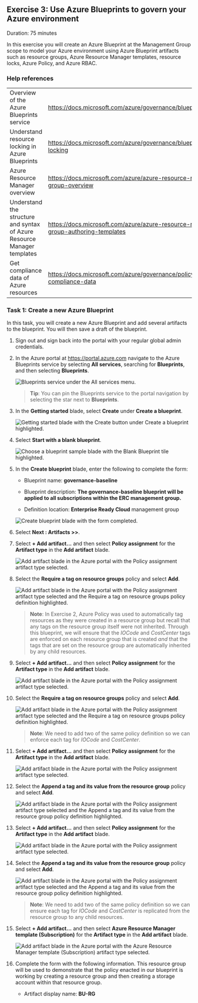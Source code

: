 ## Exercise 3: Use Azure Blueprints to govern your Azure environment

Duration: 75 minutes

In this exercise you will create an Azure Blueprint at the Management Group scope to model your Azure environment using Azure Blueprint artifacts such as resource groups, Azure Resource Manager templates, resource locks, Azure Policy, and Azure RBAC.

### Help references

|                                                                         |                                                                                              |
|-------------------------------------------------------------------------|:--------------------------------------------------------------------------------------------|
| Overview of the Azure Blueprints service                                | <https://docs.microsoft.com/azure/governance/blueprints/overview>                            |
| Understand resource locking in Azure Blueprints                         | <https://docs.microsoft.com/azure/governance/blueprints/concepts/resource-locking>           |
| Azure Resource Manager overview                                         | <https://docs.microsoft.com/azure/azure-resource-manager/resource-group-overview>            |
| Understand the structure and syntax of Azure Resource Manager templates | <https://docs.microsoft.com/azure/azure-resource-manager/resource-group-authoring-templates> |
| Get compliance data of Azure resources                                  | <https://docs.microsoft.com/azure/governance/policy/how-to/get-compliance-data>              |

### Task 1: Create a new Azure Blueprint

In this task, you will create a new Azure Blueprint and add several artifacts to the blueprint. You will then save a draft of the blueprint.

1. Sign out and sign back into the portal with your regular global admin credentials. 

2. In the Azure portal at <https://portal.azure.com> navigate to the Azure Blueprints service by selecting **All services**, searching for **Blueprints**, and then selecting **Blueprints**.

    ![Blueprints service under the All services menu.](images/Hands-onlabstep-by-step-Enterprise-readycloudimages/media/image117.png "Azure Blueprints under All services in the Azure portal")

    > **Tip**: You can pin the Blueprints service to the portal navigation by selecting the star next to **Blueprints**.

3. In the **Getting started** blade, select **Create** under **Create a blueprint**. 

    ![Getting started blade with the Create button under Create a blueprint highlighted.](images/Hands-onlabstep-by-step-Enterprise-readycloudimages/media/image118.png "Create a blueprint")

4. Select **Start with a blank blueprint**.

    ![Choose a blueprint sample blade with the Blank Blueprint tile highlighted.](images/Hands-onlabstep-by-step-Enterprise-readycloudimages/media/image119.png "Create a blank blueprint")

5. In the **Create blueprint** blade, enter the following to complete the form:

    - Blueprint name: **governance-baseline**

    - Blueprint description: **The governance-baseline blueprint will be applied to all subscriptions within the ERC management group.**
  
    - Definition location: **Enterprise Ready Cloud** management group

    ![Create blueprint blade with the form completed.](images/Hands-onlabstep-by-step-Enterprise-readycloudimages/media/image120.png "Create blueprint")

6. Select **Next : Artifacts >>**.

7. Select **+ Add artifact...** and then select **Policy assignment** for the **Artifact type** in the **Add artifact** blade.

    ![Add artifact blade in the Azure portal with the Policy assignment artifact type selected.](images/Hands-onlabstep-by-step-Enterprise-readycloudimages/media/image121.png "Add artifact")

8. Select the **Require a tag on resource groups** policy and select **Add**.

    ![Add artifact blade in the Azure portal with the Policy assignment artifact type selected and the Require a tag on resource groups policy definition highlighted.](images/Hands-onlabstep-by-step-Enterprise-readycloudimages/media/image132.png "Add artifact policy definition selection")

    > **Note**: In Exercise 2, Azure Policy was used to automatically tag resources as they were created in a resource group but recall that any tags on the resource group itself were not inherited. Through this blueprint, we will ensure that the *IOCode* and *CostCenter* tags are enforced on each resource group that is created *and* that the tags that are set on the resource group are automatically inherited by any child resources.

9.  Select **+ Add artifact...** and then select **Policy assignment** for the **Artifact type** in the **Add artifact** blade.

    ![Add artifact blade in the Azure portal with the Policy assignment artifact type selected.](images/Hands-onlabstep-by-step-Enterprise-readycloudimages/media/image121.png "Add artifact")

10. Select the **Require a tag on resource groups** policy and select **Add**.

    ![Add artifact blade in the Azure portal with the Policy assignment artifact type selected and the Require a tag on resource groups policy definition highlighted.](images/Hands-onlabstep-by-step-Enterprise-readycloudimages/media/image132.png "Add artifact policy definition selection")

    > **Note**: We need to add two of the same policy definition so we can enforce each tag for *IOCode* and *CostCenter*.

11. Select **+ Add artifact...** and then select **Policy assignment** for the **Artifact type** in the **Add artifact** blade.

    ![Add artifact blade in the Azure portal with the Policy assignment artifact type selected.](images/Hands-onlabstep-by-step-Enterprise-readycloudimages/media/image121.png "Add artifact")

12. Select the **Append a tag and its value from the resource group** policy and select **Add**.

    ![Add artifact blade in the Azure portal with the Policy assignment artifact type selected and the Append a tag and its value from the resource group policy definition highlighted.](images/Hands-onlabstep-by-step-Enterprise-readycloudimages/media/image123.png "Add artifact policy definition selection")

13. Select **+ Add artifact...** and then select **Policy assignment** for the **Artifact type** in the **Add artifact** blade.

    ![Add artifact blade in the Azure portal with the Policy assignment artifact type selected.](images/Hands-onlabstep-by-step-Enterprise-readycloudimages/media/image121.png "Add artifact")

14. Select the **Append a tag and its value from the resource group** policy and select **Add**.

    ![Add artifact blade in the Azure portal with the Policy assignment artifact type selected and the Append a tag and its value from the resource group policy definition highlighted.](images/Hands-onlabstep-by-step-Enterprise-readycloudimages/media/image123.png "Add artifact policy definition selection")

    > **Note**: We need to add two of the same policy definition so we can ensure each tag for *IOCode* and *CostCenter* is replicated from the resource group to any child resources.

15. Select **+ Add artifact...** and then select **Azure Resource Manager template (Subscription)** for the **Artifact type** in the **Add artifact** blade.

    ![Add artifact blade in the Azure portal with the Azure Resource Manager template (Subscription) artifact type selected.](images/Hands-onlabstep-by-step-Enterprise-readycloudimages/media/image125.png "Add artifact")

16. Complete the form with the following information. This resource group will be used to demonstrate that the policy enacted in our blueprint is working by creating a resource group and then creating a storage account within that resource group.

    - Artifact display name: **BU-RG**
